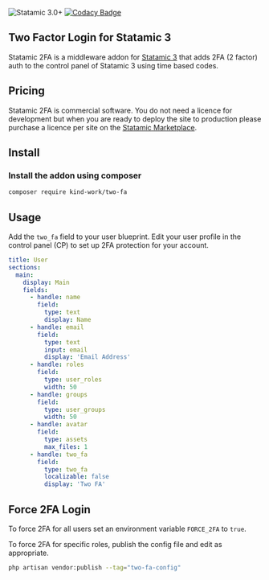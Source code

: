 ![Statamic 3.0+](https://img.shields.io/badge/Statamic-3.0+-FF269E?style=for-the-badge&link=https://statamic.com)
[![Codacy Badge](https://app.codacy.com/project/badge/Grade/4fe2d8a500d94b05b4198a49f1bc9d03)](https://www.codacy.com/gh/kind-work/two-fa/dashboard?utm_source=github.com&utm_medium=referral&utm_content=kind-work/two-fa&utm_campaign=Badge_Grade)

## Two Factor Login for Statamic 3

Statamic 2FA is a middleware addon for [Statamic 3](https://github.com/statamic/cms) that adds 2FA (2 factor) auth to the control panel of Statamic 3 using time based codes.

## Pricing

Statamic 2FA is commercial software. You do not need a licence for development but when you are ready to deploy the site to production please purchase a licence per site on the [Statamic Marketplace](https://statamic.com/marketplace/addons/2fa).

## Install

### Install the addon using composer

```bash
composer require kind-work/two-fa
```

## Usage

Add the `two_fa` field to your user blueprint. Edit your user profile in the control panel (CP) to set up 2FA protection for your account.

```yaml
title: User
sections:
  main:
    display: Main
    fields:
      - handle: name
        field:
          type: text
          display: Name
      - handle: email
        field:
          type: text
          input: email
          display: 'Email Address'
      - handle: roles
        field:
          type: user_roles
          width: 50
      - handle: groups
        field:
          type: user_groups
          width: 50
      - handle: avatar
        field:
          type: assets
          max_files: 1
      - handle: two_fa
        field:
          type: two_fa
          localizable: false
          display: 'Two FA'
```

## Force 2FA Login

To force 2FA for all users set an environment variable `FORCE_2FA` to `true`.

To force 2FA for specific roles, publish the config file and edit as appropriate.

```bash
php artisan vendor:publish --tag="two-fa-config"
```
